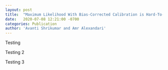 ```yaml
---
layout: post
title:  "Maximum Likelihood With Bias-Corrected Calibration is Hard-To-Beat at Label Shift Domain Adaptation"
date:   2020-07-08 12:21:00 -0700
categories: Publication
author: 'Avanti Shrikumar and Amr Alexandari'
---
```


<script src='https://slideslive.com/embed_presentation.js'></script>
<script>
embed = new SlidesLiveEmbed('presentation-embed-38927616', {
    presentationId: '38927616',
    autoPlay: false, // change to true to autoplay the embedded presentation
    verticalEnabled: true,
    allowHiddenControlsWhenPaused: true,
    hideTitle: true
});
</script>

Testing

Testing 2

Testing 3
